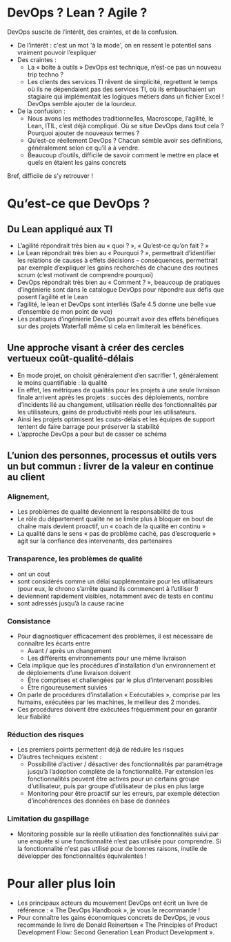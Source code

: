 # DevOps ? Lean ? Agile ?

DevOps suscite de l’intérêt, des craintes, et de la confusion.
- De l’intérêt : c'est un mot 'à la mode', on en ressent le potentiel sans vraiment pouvoir l’expliquer
- Des craintes :
    - La « boîte à outils » DevOps est technique, n’est-ce pas un nouveau trip techno ?
    - Les clients des services TI rêvent de simplicité, regrettent le temps où ils ne dépendaient pas des services TI, où ils embauchaient un stagiaire qui implémentait les logiques métiers dans un fichier Excel ! DevOps semble ajouter de la lourdeur.
- De la confusion :
    - Nous avons les méthodes traditionnelles, Macroscope, l’agilité, le Lean, ITIL, c’est déjà compliqué. Où se situe DevOps dans tout cela ? Pourquoi ajouter de nouveaux termes ?
    - Qu’est-ce réellement DevOps ? Chacun semble avoir ses définitions, généralement selon ce qu’il a à vendre.
    - Beaucoup d’outils, difficile de savoir comment le mettre en place et quels en étaient les gains concrets

Bref, difficile de s’y retrouver !

# Qu’est-ce que DevOps ? 

## Du Lean appliqué aux TI
- L’agilité répondrait très bien au « quoi ? », « Qu’est-ce qu’on fait ? »
- Le Lean répondrait très bien au « Pourquoi ? », permettrait d’identifier les relations de causes à effets décisions – conséquences, permettrait par exemple d’expliquer les gains recherchés de chacune des routines scrum (c’est motivant de comprendre pourquoi)
- DevOps répondrait très bien au « Comment ? », beaucoup de pratiques d’ingénierie sont dans le catalogue DevOps pour répondre aux défis que posent l’agilité et le Lean
- l’agilité, le lean et DevOps sont interliés (Safe 4.5 donne une belle vue d’ensemble de mon point de vue)
- Les pratiques d’ingénierie DevOps pourrait avoir des effets bénéfiques sur des projets Waterfall même si cela en limiterait les bénéfices.
## Une approche visant à créer des cercles vertueux coût-qualité-délais
- En mode projet, on choisit généralement d’en sacrifier 1, généralement le moins quantifiable : la qualité
- En effet, les métriques de qualités pour les projets à une seule livraison finale arrivent après les projets : succès des déploiements, nombre d’incidents lié au changement, utilisation réelle des fonctionnalités par les utilisateurs, gains de productivité réels pour les utilisateurs.
- Ainsi les projets optimisent les couts-délais et les équipes de support tentent de faire barrage pour préserver la stabilité
- L’approche DevOps a pour but de casser ce schéma

## L’union des personnes, processus et outils vers un but commun : livrer de la valeur en continue au client 

### Alignement,
-  Les problèmes de qualité deviennent la responsabilité de tous
-  Le rôle du département qualité ne se limite plus à bloquer en bout de chaîne mais devient proactif, un « coach de la qualité en continu »
-  La qualité dans le sens « pas de problème caché, pas d’escroquerie » agit sur la confiance des intervenants, des partenaires

### Transparence, les problèmes de qualité
-  ont un cout 
-  sont considérés comme un délai supplémentaire pour les utilisateurs (pour eux, le chrono s’arrête quand ils commencent à l’utiliser !)
-  deviennent rapidement visibles, notamment avec de tests en continu
-  sont adressés jusqu’à la cause racine

### Consistance
-  Pour diagnostiquer efficacement des problèmes, il est nécessaire de connaître les écarts entre
    - Avant / après un changement
    - Les différents environnements pour une même livraison
-  Cela implique que les procédures d’installation d’un environnement et de déploiements d’une livraison doivent
    - Être comprises et challengées par le plus d’intervenant possibles
    - Être rigoureusement suivies
-  On parle de procédures d’installation « Exécutables », comprise par les humains, exécutées par les machines, le meilleur des 2 mondes.
-  Ces procédures doivent être exécutées fréquemment pour en garantir leur fiabilité

### Réduction des risques 
-  Les premiers points permettent déjà de réduire les risques
-  D’autres techniques existent :
    - Possibilité d’activer / désactiver des fonctionnalités par paramétrage jusqu’à l’adoption complète de la fonctionnalité. Par extension les fonctionnalités peuvent être actives pour un certains groupe d’utilisateur, puis par groupe d’utilisateur de plus en plus large
    - Monitoring pour être proactif sur les erreurs, par exemple détection d’incohérences des données en base de données

### Limitation du gaspillage
- Monitoring possible sur la réelle utilisation des fonctionnalités suivi par une enquête si une fonctionnalité n’est pas utilisée pour comprendre. Si la fonctionnalité n'est pas utilisé pour de bonnes raisons, inutile de développer des fonctionnalités équivalentes !

# Pour aller plus loin
- Les principaux acteurs du mouvement DevOps ont écrit un livre de référence : « The DevOps Handbook », je vous le recommande !
- Pour connaître les gains économiques concrets de DevOps, je vous recommande le livre de Donald Reinertsen « The Principles of Product Development Flow: Second Generation Lean Product Development ». 

